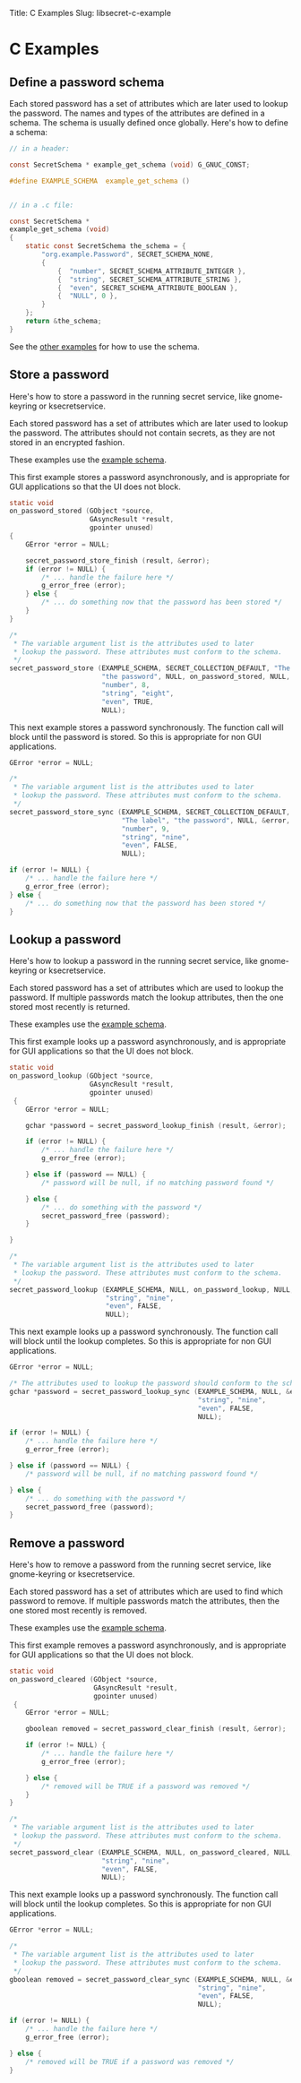 Title: C Examples
Slug: libsecret-c-example

# C Examples

## Define a password schema

Each stored password has a set of attributes which are later
used to lookup the password. The names and types of the attributes
are defined in a schema. The schema is usually defined once globally.
Here's how to define a schema:

```c
// in a header: 

const SecretSchema * example_get_schema (void) G_GNUC_CONST;

#define EXAMPLE_SCHEMA  example_get_schema ()


// in a .c file: 

const SecretSchema *
example_get_schema (void)
{
    static const SecretSchema the_schema = {
        "org.example.Password", SECRET_SCHEMA_NONE,
        {
            {  "number", SECRET_SCHEMA_ATTRIBUTE_INTEGER },
            {  "string", SECRET_SCHEMA_ATTRIBUTE_STRING },
            {  "even", SECRET_SCHEMA_ATTRIBUTE_BOOLEAN },
            {  "NULL", 0 },
        }
    };
    return &the_schema;
}
```

See the [other examples](#store-a-password) for how to use the schema.

## Store a password

Here's how to store a password in the running secret service,
like gnome-keyring or ksecretservice.

Each stored password has a set of attributes which are later
used to lookup the password. The attributes should not contain
secrets, as they are not stored in an encrypted fashion.

These examples use the [example schema](#define-a-password-schema).

This first example stores a password asynchronously, and is
appropriate for GUI applications so that the UI does not block.

```c
static void
on_password_stored (GObject *source,
                    GAsyncResult *result,
                    gpointer unused)
{
    GError *error = NULL;

    secret_password_store_finish (result, &error);
    if (error != NULL) {
        /* ... handle the failure here */
        g_error_free (error);
    } else {
        /* ... do something now that the password has been stored */
    }
}

/*
 * The variable argument list is the attributes used to later
 * lookup the password. These attributes must conform to the schema.
 */
secret_password_store (EXAMPLE_SCHEMA, SECRET_COLLECTION_DEFAULT, "The label",
                       "the password", NULL, on_password_stored, NULL,
                       "number", 8,
                       "string", "eight",
                       "even", TRUE,
                       NULL);
```

This next example stores a password synchronously. The function
call will block until the password is stored. So this is appropriate for
non GUI applications.

```c
GError *error = NULL;

/*
 * The variable argument list is the attributes used to later
 * lookup the password. These attributes must conform to the schema.
 */
secret_password_store_sync (EXAMPLE_SCHEMA, SECRET_COLLECTION_DEFAULT,
                            "The label", "the password", NULL, &error,
                            "number", 9,
                            "string", "nine",
                            "even", FALSE,
                            NULL);

if (error != NULL) {
    /* ... handle the failure here */
    g_error_free (error);
} else {
    /* ... do something now that the password has been stored */
}
```

## Lookup a password

Here's how to lookup a password in the running secret service,
like gnome-keyring or ksecretservice.

Each stored password has a set of attributes which are
used to lookup the password. If multiple passwords match the
lookup attributes, then the one stored most recently is returned.

These examples use the [example schema](#define-a-password-schema).

This first example looks up a password asynchronously, and is
appropriate for GUI applications so that the UI does not block.

```c
static void
on_password_lookup (GObject *source,
                    GAsyncResult *result,
                    gpointer unused)
 {
    GError *error = NULL;

    gchar *password = secret_password_lookup_finish (result, &error);

    if (error != NULL) {
        /* ... handle the failure here */
        g_error_free (error);

    } else if (password == NULL) {
        /* password will be null, if no matching password found */

    } else {
        /* ... do something with the password */
        secret_password_free (password);
    }

}

/*
 * The variable argument list is the attributes used to later
 * lookup the password. These attributes must conform to the schema.
 */
secret_password_lookup (EXAMPLE_SCHEMA, NULL, on_password_lookup, NULL,
                        "string", "nine",
                        "even", FALSE,
                        NULL);
```

This next example looks up a password synchronously. The function
call will block until the lookup completes. So this is appropriate for
non GUI applications.

```c
GError *error = NULL;

/* The attributes used to lookup the password should conform to the schema. */
gchar *password = secret_password_lookup_sync (EXAMPLE_SCHEMA, NULL, &error,
                                               "string", "nine",
                                               "even", FALSE,
                                               NULL);

if (error != NULL) {
    /* ... handle the failure here */
    g_error_free (error);

} else if (password == NULL) {
    /* password will be null, if no matching password found */

} else {
    /* ... do something with the password */
    secret_password_free (password);
}
```


## Remove a password

Here's how to remove a password from the running secret service,
like gnome-keyring or ksecretservice.

Each stored password has a set of attributes which are
used to find which password to remove. If multiple passwords match the
attributes, then the one stored most recently is removed.

These examples use the [example schema](#define-a-password-schema).

This first example removes a password asynchronously, and is
appropriate for GUI applications so that the UI does not block.

```c
static void
on_password_cleared (GObject *source,
                     GAsyncResult *result,
                     gpointer unused)
 {
    GError *error = NULL;

    gboolean removed = secret_password_clear_finish (result, &error);

    if (error != NULL) {
        /* ... handle the failure here */
        g_error_free (error);

    } else {
        /* removed will be TRUE if a password was removed */
    }
}

/*
 * The variable argument list is the attributes used to later
 * lookup the password. These attributes must conform to the schema.
 */
secret_password_clear (EXAMPLE_SCHEMA, NULL, on_password_cleared, NULL,
                       "string", "nine",
                       "even", FALSE,
                       NULL);
```

This next example looks up a password synchronously. The function
call will block until the lookup completes. So this is appropriate for
non GUI applications.

```c
GError *error = NULL;

/*
 * The variable argument list is the attributes used to later
 * lookup the password. These attributes must conform to the schema.
 */
gboolean removed = secret_password_clear_sync (EXAMPLE_SCHEMA, NULL, &error,
                                               "string", "nine",
                                               "even", FALSE,
                                               NULL);

if (error != NULL) {
    /* ... handle the failure here */
    g_error_free (error);

} else {
    /* removed will be TRUE if a password was removed */
}
```
